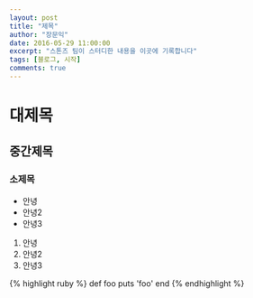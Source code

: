 ```yaml
---
layout: post
title: "제목"
author: "장문익"
date: 2016-05-29 11:00:00
excerpt: "스톤즈 팀이 스터디한 내용을 이곳에 기록합니다"
tags: [블로그, 시작]
comments: true
---
```


# 대제목

## 중간제목

### 소제목

* 안녕
* 안녕2
* 안녕3

1. 안녕
2. 안녕2 
3. 안녕3

{% highlight ruby %}
def foo
  puts 'foo'
end
{% endhighlight %}
